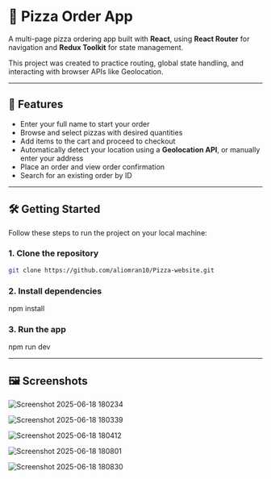 # 🍕 Pizza Order App

A multi-page pizza ordering app built with **React**, using **React Router** for navigation and **Redux Toolkit** for state management.

This project was created to practice routing, global state handling, and interacting with browser APIs like Geolocation.

---

## 🚀 Features

- Enter your full name to start your order
- Browse and select pizzas with desired quantities
- Add items to the cart and proceed to checkout
- Automatically detect your location using a **Geolocation API**, or manually enter your address
- Place an order and view order confirmation
- Search for an existing order by ID

---

## 🛠️ Getting Started

Follow these steps to run the project on your local machine:

### 1. Clone the repository

```bash
git clone https://github.com/aliomran10/Pizza-website.git
```

### 2. Install dependencies

npm install

### 3. Run the app

npm run dev

---

## 🖼️ Screenshots

![Screenshot 2025-06-18 180234](https://github.com/user-attachments/assets/c5d0e517-2b6f-4a3d-b89a-0d72bf163388)

![Screenshot 2025-06-18 180339](https://github.com/user-attachments/assets/dcbfe132-2527-4b77-9d3f-491857c1c787)

![Screenshot 2025-06-18 180412](https://github.com/user-attachments/assets/ed8619ff-67cf-4e1a-8fe6-ede0d69d0603)

![Screenshot 2025-06-18 180801](https://github.com/user-attachments/assets/7402c90b-0847-4fe1-a859-e1a1e2844aae)

![Screenshot 2025-06-18 180830](https://github.com/user-attachments/assets/e7e3a44e-c297-4fda-99b8-6eaba263563f)


